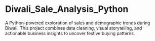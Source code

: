 # Diwali_Sale_Analysis_Python
A Python-powered exploration of sales and demographic trends during Diwali. This project combines data cleaning, visual storytelling, and actionable business insights to uncover festive buying patterns.
